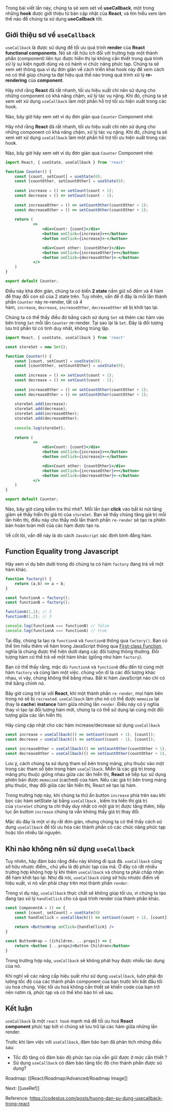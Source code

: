 Trong bài viết lần này, chúng ta sẽ xem xét về **useCallback**, một trong những **hook** được giới thiệu từ bản cập nhật của **React**, và tìm hiểu xem làm thế nào để chúng ta sử dụng **useCallback** tốt.

## Giới thiệu sơ về `useCallback`

`useCallback` là được sử dụng để tối ưu quá trình **render** của **React functional components**. Nó sẽ rất hữu ích đối với trường hợp một thành phần (component) liên tục được hiển thị lại không cần thiết trong quá trình xử lý sự kiện người dùng và có hành vi chức năng phức tạp. Chúng ta sẽ xem xét thông qua ví dụ đơn giản về cách triển khai hook này để xem cách nó có thể giúp chúng ta đạt hiệu quả thế nào trong quá trình xử lý **re-rendering** của **component**.

Hãy nhớ rằng **React** đã rất nhanh, tối ưu hiệu xuất chỉ nên sử dụng cho những component có khả năng chậm, xử lý tác vụ nặng. Khi đó, chúng ta sẽ xem xét xử dụng `useCallback` làm một phần hỗ trợ tối ưu hiện xuất trong các hook.

Nào, bây giờ hãy xem xét ví dụ đơn giản qua `Counter` Component nhé:

Hãy nhớ rằng **React** đã rất nhanh, tối ưu hiệu xuất chỉ nên sử dụng cho những component có khả năng chậm, xử lý tác vụ nặng. Khi đó, chúng ta sẽ xem xét xử dụng `useCallback` làm một phần hỗ trợ tối ưu hiện xuất trong các hook.

Nào, bây giờ hãy xem xét ví dụ đơn giản qua `Counter` Component nhé:

```jsx
import React, { useState, useCallback } from 'react'

function Counter() {
	const [count, setCount] = useState(0);
	const [countOther, setCountOther] = useState(0);
	
	const increase = () => setCount(count + 1);
	const decrease = () => setCount(count - 1);
	
	const increaseOther = () => setCountOther(countOther + 1);
	const decreaseOther = () => setCountOther(countOther + 1);
	
	return (
			<>
				<div>Count: {count}</div>
				<button onClick={increase}>+</button>
				<button onClick={increase}>-</button>

				<div>Count other: {countOther}</div>
				<button onClick={increaseOther}>+</button>
				<button onClick={decreaseOther}>-</button>
			</>
	)
}

export default Counter;
```

Điều này khá đơn giản, chúng ta có biến **2 state** nắm giữ số đếm và 4 hàm để thay đổi con số của 2 state trên. Tuy nhiên, vấn đề ở đây là mỗi lần thành phần `Counter` này re-render, tất cả 4 hàm, `increase`, `decrease`, `increaseOther`, `decreaseOther` sẽ bị khởi tạo lại.

Chúng ta có thể thấy điều đó bằng cách sử dụng `Set` và thêm các hàm vào bên trong `Set` mỗi lần `Counter` re-render. Tại sao lại là `Set`. Đây là đối tượng lưu trữ phần tử có tính duy nhất, không trùng lặp.

```jsx
import React, { useState, useCallback } from 'react'

const storeSet = new Set(); 

function Counter() {
	const [count, setCount] = useState(0);
	const [countOther, setCountOther] = useState(0);
	
	const increase = () => setCount(count + 1);
	const decrease = () => setCount(count - 1);
	
	const increaseOther = () => setCountOther(countOther + 1);
	const decreaseOther = () => setCountOther(countOther + 1);
	
	storeSet.add(increase);
	storeSet.add(decrease);
	storeSet.add(increaseOther);
	storeSet.add(decreaseOther);
	
	console.log(storeSet);
	
	return (
			<>
				<div>Count: {count}</div>
				<button onClick={increase}>+</button>
				<button onClick={increase}>-</button>

				<div>Count other: {countOther}</div>
				<button onClick={increaseOther}>+</button>
				<button onClick={decreaseOther}>-</button>
			</>
	)
}

export default Counter;
```

Nào, bây giờ cùng kiểm tra thử nhé?. Mỗi lần bạn **click** vào bất kì nút tăng giảm sẽ thấy hiển thị giá trị của `storeSet`. Bạn sẽ thấy chúng tăng giá trị mỗi lần hiển thị, điều này cho thấy mỗi lần thành phần `re-render` sẽ tạo ra phiên bản hoàn toàn mới của các hạm được tạo ra.

Về cốt lõi, vấn đề này là do cách `JavaScript` xác định bình đẳng hàm.

## Function Equality trong Javascript

Hãy xem ví dụ bên dưới trong đó chúng ta có hàm `factory` đang trả về một hàm khác.


```js
function factory() {
	return (a,b) => a + b;
}

const functionA = factory();
const functionB = factory();

functionA(1,2); // 3
functionB(1,2); // 3

console.log(functionA === functionB) // false
console.log(functionA === functionA) // true
```


Tại đây, chúng ta tạo ra `functionA` và `functionB` thông qua `factory()`. Bạn có thể tìm hiểu thêm về hàm trong JavaScript thông qua [First-class Function](https://developer.mozilla.org/en-US/docs/Glossary/First-class_Function), nghĩa là chúng được thể hiện dưới dạng các đối tượng thông thường. Đối tượng hàm có thể trả về một hàm khác (giống như hàm `factory`).

Bạn có thể thấy rằng, mặc dù `functionA` và `functionB` đều đến từ cùng một hàm `factory` và cùng làm một việc. chúng vốn dĩ là các đối tượng khác nhau, vì vậy, chúng không thể bằng nhau. Bất kì hàm JavaScript nào chỉ có thể bằng chính nó.

Bây giờ cùng trở lại với **React**, khi một thành phần `re-render`, mọi hàm bên trong nó sẽ bị `recreated`. `useCallback` làm cho nó có thể được `memoize` lại (hay là **cache**) **instance** hàm giữa những lần `render`. Điều này có ý nghĩa thay vì tạo lại đối tượng hàm mới, chúng ta có thể sử dụng lại cùng một đối tượng giữa các lần hiển thị.

Hãy cùng cập nhật cho các hàm increase/decrease sử dụng `useCallback`

```jsx
const increase = useCallback(() => setCount(count + 1), [count]);
const decrease = useCallback(() => setCount(count - 1), [count]);
	
const increaseOther = useCallback(() => setCountOther(countOther + 1), [countOther]);
const decreaseOther = useCallback(() => setCountOther(countOther + 1), [countOther]);
```


Lưu ý, cách chúng ta sử dụng tham số bên trong mảng, phụ thuộc vào một trong các tham số bên trong hàm `useCallback`. Miễn là các giá trị trong mảng phụ thuộc giống nhau giữa các lần hiển thị, **React** sẽ tiếp tục sử dụng phiên bản được `memoized` (cached) của hàm. Nếu các giá trị bên trong mảng phụ thuộc, thay đổi giữa các lần hiển thị, React sẽ tạo lại hàm.

Trong trường hợp này, khi chúng ta thử ấn button `increase` phía trên sau khi bọc các hàm setState lại bằng `useCallback` , kiểm tra hiển thị giá trị của `storeSet` chúng ta chỉ thấy duy nhất có một giá trị được tăng thêm, tiếp tục ấn button `increase` chúng ta vẫn không thấy giá trị thay đổi.

Mặc dù đây là một ví dụ rất đơn giản, nhưng chúng ta có thể thấy cách sử dụng `useCallback` để tối ưu hóa các thành phần có các chức năng phức tạp hoặc tốn nhiều tài nguyên.

## Khi nào không nên sử dụng `useCallback`

Tuy nhiên, hãy đảm bảo rằng điều này không đi quá đà. `useCallback` cũng sỡ hữu nhược điểm,, chủ yếu là độ phức tạp của mã. Ở đây có rất nhiều trường hợp không hợp lý khi thêm `useCallback` và chúng ta phải chấp nhận để hàm khởi tạo lại. Như đã nói, `useCallback` cũng sở hữu nhược điểm về hiệu xuất, vì nó vẫn phải chạy trên mọi thành phần `render`.

Trong ví dụ này, `useCallback` thực chất sẽ không giúp tối ưu, vì chúng ta tạo đang tạo xử lý `handleClick` cho cả quá trình render của thành phần khác.

```jsx
const ComponentA = () => {
	const [count, setCount] = useState(0)
	const handleClick = useCallback(() => setCount(count + 1), [count]);
	
	return <ButtonWrap onClick={handleClick} />
}

const ButtonWrap = ({children, ...props}) => {
	return <button {...props}>Button Children</button>
}
```

Trong trường hợp này, `useCallback` sẽ không phát huy được nhiều tác dụng của nó.

Khi nghĩ về các nâng cấp hiệu suất như sử dụng `useCallback`, luôn phải đo lường tốc độ của các thành phần component của bạn trước khi bắt đầu tối ưu hoá chúng. Việc tối ưu hoá không cần thiết sẽ khiến code của bạn trở nên rườm rà, phức tạp và có thể khó bảo trì về sau.

## Kết luận

`useCallback` là một `react hook` mạnh mã để tối ưu hoá **React component** phức tạp bởi vì chúng sẽ lưu trữ lại các hàm giữa những lần render.

Trước khi làm việc với `useCallback`, đảm bảo bạn đã phân tích những điều sau:

-   Tốc độ tăng có đảm bảo độ phức tạo của vẫn giữ được ở mức cần thiết ?
-   Sử dụng `useCallback` có đảm bảo tăng tốc độ cho thành phần được sử dụng?

Roadmap: [[React/Roadmap/Advanced/Roadmap Image]]

Next: [[useRef]]

Reference: https://codestus.com/posts/huong-dan-su-dung-usecallback-trong-react